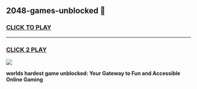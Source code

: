 
## 2048-games-unblocked 👋
<h3>
<a href="https://premium.freeplayer.one?title=2048-games-unblocked&ref=14F">CLICK TO PLAY</a></h3>
<hr>

<h3>
<a href="https://premium.freeplayer.one?title=2048-games-unblocked&ref=14F">CLICK 2 PLAY</a>
  
</h3>

<a href="https://premium.freeplayer.one?title=2048-games-unblocked&ref=12F/"><img src="https://clearcache.store/games.png"></a>


**worlds hardest game unblocked: Your Gateway to Fun and Accessible Online Gaming**
